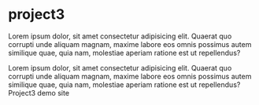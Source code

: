 # project3
Lorem ipsum dolor, sit amet consectetur adipisicing elit. Quaerat quo corrupti unde aliquam magnam, maxime labore eos omnis possimus autem similique quae, quia nam, molestiae aperiam ratione est ut repellendus?

Lorem ipsum dolor, sit amet consectetur adipisicing elit. Quaerat quo corrupti unde aliquam magnam, maxime labore eos omnis possimus autem similique quae, quia nam, molestiae aperiam ratione est ut repellendus?
Project3 demo site
